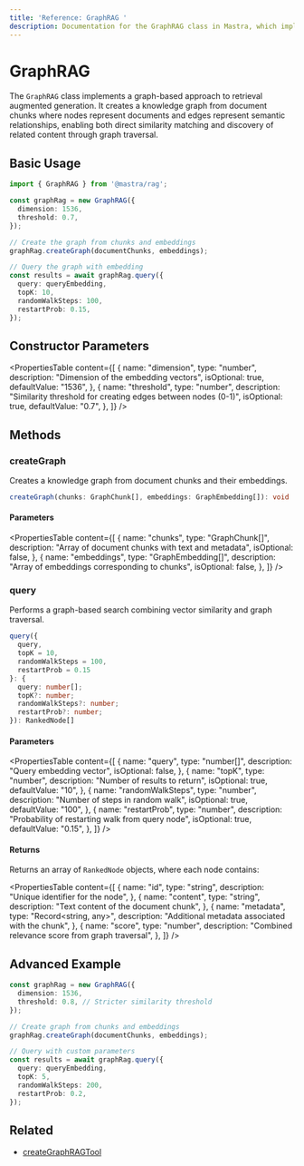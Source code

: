 ```yaml
---
title: 'Reference: GraphRAG '
description: Documentation for the GraphRAG class in Mastra, which implements a graph-based approach to retrieval augmented generation.
---
```


# GraphRAG

The `GraphRAG` class implements a graph-based approach to retrieval augmented generation. It creates a knowledge graph from document chunks where nodes represent documents and edges represent semantic relationships, enabling both direct similarity matching and discovery of related content through graph traversal.

## Basic Usage

```typescript
import { GraphRAG } from '@mastra/rag';

const graphRag = new GraphRAG({
  dimension: 1536,
  threshold: 0.7,
});

// Create the graph from chunks and embeddings
graphRag.createGraph(documentChunks, embeddings);

// Query the graph with embedding
const results = await graphRag.query({
  query: queryEmbedding,
  topK: 10,
  randomWalkSteps: 100,
  restartProb: 0.15,
});
```

## Constructor Parameters

<PropertiesTable
content={[
{
name: "dimension",
type: "number",
description: "Dimension of the embedding vectors",
isOptional: true,
defaultValue: "1536",
},
{
name: "threshold",
type: "number",
description:
"Similarity threshold for creating edges between nodes (0-1)",
isOptional: true,
defaultValue: "0.7",
},
]}
/>

## Methods

### createGraph

Creates a knowledge graph from document chunks and their embeddings.

```typescript
createGraph(chunks: GraphChunk[], embeddings: GraphEmbedding[]): void
```

#### Parameters

<PropertiesTable
content={[
{
name: "chunks",
type: "GraphChunk[]",
description: "Array of document chunks with text and metadata",
isOptional: false,
},
{
name: "embeddings",
type: "GraphEmbedding[]",
description: "Array of embeddings corresponding to chunks",
isOptional: false,
},
]}
/>

### query

Performs a graph-based search combining vector similarity and graph traversal.

```typescript
query({
  query,
  topK = 10,
  randomWalkSteps = 100,
  restartProb = 0.15
}: {
  query: number[];
  topK?: number;
  randomWalkSteps?: number;
  restartProb?: number;
}): RankedNode[]
```

#### Parameters

<PropertiesTable
content={[
{
name: "query",
type: "number[]",
description: "Query embedding vector",
isOptional: false,
},
{
name: "topK",
type: "number",
description: "Number of results to return",
isOptional: true,
defaultValue: "10",
},
{
name: "randomWalkSteps",
type: "number",
description: "Number of steps in random walk",
isOptional: true,
defaultValue: "100",
},
{
name: "restartProb",
type: "number",
description: "Probability of restarting walk from query node",
isOptional: true,
defaultValue: "0.15",
},
]}
/>

#### Returns

Returns an array of `RankedNode` objects, where each node contains:

<PropertiesTable
content={[
{
name: "id",
type: "string",
description: "Unique identifier for the node",
},
{
name: "content",
type: "string",
description: "Text content of the document chunk",
},
{
name: "metadata",
type: "Record<string, any>",
description: "Additional metadata associated with the chunk",
},
{
name: "score",
type: "number",
description: "Combined relevance score from graph traversal",
},
]}
/>

## Advanced Example

```typescript
const graphRag = new GraphRAG({
  dimension: 1536,
  threshold: 0.8, // Stricter similarity threshold
});

// Create graph from chunks and embeddings
graphRag.createGraph(documentChunks, embeddings);

// Query with custom parameters
const results = await graphRag.query({
  query: queryEmbedding,
  topK: 5,
  randomWalkSteps: 200,
  restartProb: 0.2,
});
```

## Related

- [createGraphRAGTool](../tools/graph-rag-tool)
